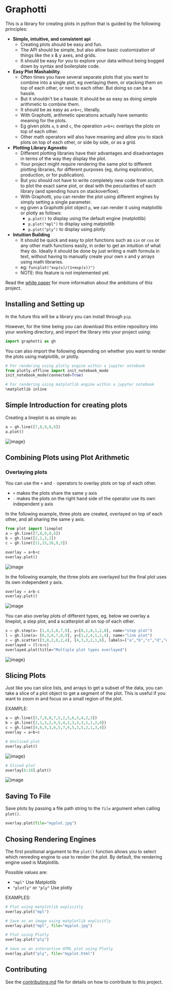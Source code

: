 # Graphotti

This is a library for creating plots in python that is guided by the following principles:

- **Simple, intuitive, and consistent api**
    - Creating plots should be easy and fun.
    - The API should be simple, but also allow basic customization of things like the x & y axes, and grids.
    - It should be easy for you to explore your data without being bogged down by syntax and boilerplate code.
- **Easy Plot Mashability**.
    - Often times you have several separate plots that you want to combine into a single plot, eg overlaying them, or stacking them on top of each other, or next to each other. But doing so can be a hassle.
    - But it shouldn't be a hassle. It should be as easy as doing simple arithmetic to combine them.
    - It should be as easy as `a+b+c`, literally.
    - With Graphotti, arithmetic operations actually have semantic meaning for the plots.
    - Eg given plots `a`, `b` and `c`, the operation `a+b+c` overlays the plots on top of each other.
    - Other math operators will also have meaning and allow you to stack plots on top of each other, or side by side, or as a grid.
- **Plotting Library Agnostic**
    - Different plotting libraries have their advantages and disadvantages in terms of the way they display the plot.
    - Your project might require rendering the same plot to different plotting libraries, for different purposes (eg, during exploration, production, or for publication).
    - But you should not have to write completely new code from scratch to plot the exact same plot, or deal with the peculiarities of each library (and spending hours on stackoverflow).
    - With Graphotti, you can render the plot using different engines by simply setting a single parameter.
    - eg given a Graphotti plot object `p`, we can render it using matplotlib or plotly as follows:
        -  `p.plot()` to display using the default engine (matplotlib)
        -  `p.plot("mpl")` to display using matplotlib
        -  `p.plot("ply")` to display using plotly
- **Intuition Building**
    - It should be quick and easy to plot functions such as `sin` or `cos` or any other math functions easily, in order to get an intuition of what they do. Ideally it should be done by just writing a math formula in text, without having to manually create your own x and y arrays using math libraries.
    - eg: `funcplot("exp(x)/(1+exp(x))")`
    - NOTE: this feature is not implemented yet.

Read the [white paper](white_paper.md) for more information about the ambitions of this project.

## Installing and Setting up

In the future this will be a library you can install through `pip`.

However, for the time being you can download this entire repository into your working directory, and import the library into your project using:

```py
import graphotti as gh
```

You can also import the following depending on whether you want to render the plots using matplotlib, or plotly.


```py
# For rendering using plotly engine within a jupyter notebook
from plotly.offline import init_notebook_mode
init_notebook_mode(connected=True)

# For rendering using matplotlib engine within a jupyter notebook
%matplotlib inline
```


## Simple Introduction for creating plots

Creating a lineplot is as simple as:

```py
a = gh.line([7,8,9,8,6])
a.plot()
```

![image}](imgs/single_plot.jpg)


## Combining Plots using Plot Arithmetic

### Overlaying plots

You can use the `+` and `-` operators to overlay plots on top of each other.

- `+` makes the plots share the same y axis
- `-` makes the plots on the right hand side of the operator use its own independent y axis

In the following example, three plots are created, overlayed on top of each other, and all sharing the same y axis.

```py
from plot import lineplot
a = gh.line([7,8,9,8,6])
b = gh.line([2,1,3,2])
c = gh.line([11,15,10,9,5])

overlay = a+b+c
overlay.plot()
```

![image](imgs/overlay_example.jpg)

In the following example, the three plots are overlayed but the final plot uses its own independent y axis.

```py
overlay = a+b-c
overlay.plot()
```

![image](imgs/overlay_example_independent_y.jpg)

You can also overlay plots of different types, eg, below we overlay a lineplot, a step plot, and a scatterplot all on top of each other.

```py
s = gh.step(x= [1,4,5,6,7,9], y=[0,1,0,1,2,0], name="step plot")
l = gh.line(x= [0,3,6,7,8,9], y=[1,2,4,1,2,4], name="line plot")
c = gh.scatter([3,8,2,6,2,4], [4,3,3,2,1,6], labels=["a","b","c","d","e","f"], name="scatter plot")
overlayed = (l+s+c)
overlayed.plot(title="Multiple plot types overlayed")
```

![image}](imgs/overlay_multiple_types.jpg)

## Slicing Plots

Just like you can slice lists, and arrays to get a subset of the data, you can take a slice of a plot object to get a segment of the plot. This is useful if you want to zoom in and focus on a small region of the plot.

EXAMPLE:

```py
a = gh.line([5,7,8,8,7,5,2,5,6,5,4,2,3])
b = gh.line([2,1,3,2,4,5,4,2,3,2,3,1,1,2,0])
c = gh.line([4,6,5,3,6,5,7,4,5,3,5,2,1,3,4])
overlay = a+b+c

# Unsliced plot
overlay.plot()
```

![image}](imgs/unsliced.jpg)


```py
# Sliced plot
overlay[6:10].plot()
```

![image](imgs/sliced.jpg)


## Saving To File

Save plots by passing a file path string to the `file` argument when calling `plot()`.

```py
overlay.plot(file="myplot.jpg")
```


## Chosing Rendering Engines

The first positional argument to the `plot()` function allows you to select which renreding engine to use to render the plot. By default, the rendering engine used is Matplotlib.

Possible values are:

- `"mpl"` Use Matplotlib
- `"plotly"` or `"ply"` Use plotly


EXAMPLES:

```py
# Plot using matplotlib explicitly
overlay.plot("mpl")

# Save as an image using matplotlib explicitly
overlay.plot("mpl", file="myplot.jpg")

# Plot using Plotly
overlay.plot("ply")

# Save as an interactive HTML plot using Plotly
overlay.plot("ply", file="myplot.html")
```



## Contributing

See the [contributing.md](contributing.md) file for details on how to contribute to this project.
